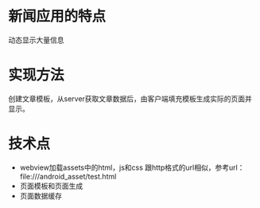 # 新闻应用的特点
动态显示大量信息

# 实现方法
创建文章模板，从server获取文章数据后，由客户端填充模板生成实际的页面并显示。

# 技术点
- webview加载assets中的html，js和css
    跟http格式的url相似，参考url：file:///android_asset/test.html
- 页面模板和页面生成
- 页面数据缓存

